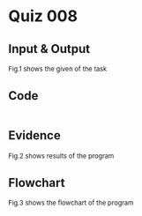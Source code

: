 # Quiz 008
 
## Input & Output

<sub>Fig.1 shows the given of the task
## Code

```py

```

## Evidence

<sub>Fig.2 shows results of the program

## Flowchart

<sub>Fig.3 shows the flowchart of the program
